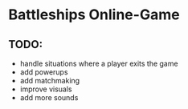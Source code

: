 # Battleships Online-Game

## TODO:

- handle situations where a player exits the game
- add powerups
- add matchmaking
- improve visuals
- add more sounds
